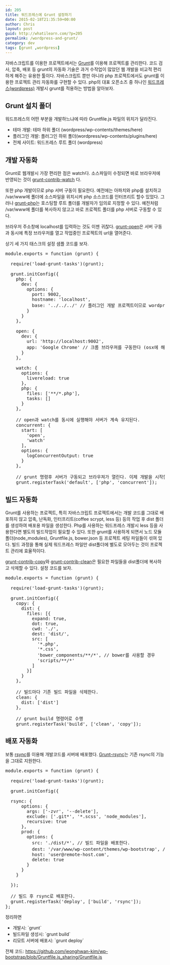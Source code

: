 ```yaml
---
id: 205
title: 워드프레스에 Grunt 설정하기
date: 2015-02-18T21:35:59+00:00
author: Chris
layout: post
guid: http://whatilearn.com/?p=205
permalink: /wordpress-and-grunt/
category: dev
tags: [grunt ,wordpress]
---
```

자바스크립트를 이용한 프로젝트에서는 <a href="http://gruntjs.com/">Grunt</a>를 이용해 프로젝트를 관리한다. 코드 검사, 압축, 배포 등 grunt의 자동화 기술은 과거 수작업이 많았던 웹 개발을 비교적 편리하게 해주는 유용한 툴이다. 자바스크립트 뿐만 아니라 php 프로젝트에서도 grunt를 이용한 프로젝트 관리 자동화를 구현할 수 있다. php의 대표 오픈소즈 중 하나인 <a href="https://wordpress.org/">워드프레스(wordpress)</a> 개발시 grunt를 적용하는 방법을 알아보자.

<h2>Grunt 설치 폴더</h2>

워드프레스의 어떤 부분을 개발하느냐에 따라 Gruntfile.js 파일의 위치가 달라진다.

<ul>
    <li>테마 개발: 테마 하위 폴더 (wordpress/wp-contents/themes/here)</li>
    <li>플러그인 개발: 플러그인 하위 폴더(wordpress/wp-contents/plugins/here)</li>
    <li>전체 사이트: 워드프레스 루트 폴더 (wordpress)</li>
</ul>

<h2>개발 자동화</h2>

Grunt로 웹개발시 가장 편리한 점은 watch다. 소스파일이 수정되면 바로 브라우저에 반영되는 것이 <a href="https://github.com/gruntjs/grunt-contrib-watch">grunt-contrib-watch</a> 다.

또한 php 개발이므로 php 서버 구동이 필요한다. 예전에는 아파치와 php를 설치하고 /var/www에 폴더에 소스파일을 위치시켜 php 소스코드를 인터프리트 할수 있었다. 그러나 <a href="https://github.com/sindresorhus/grunt-php">grunt-php</a>는 호스팅할 루트 폴더를 개발자가 임의로 지정할 수 있다. 예전처럼 /var/www에 폴더를 복사하지 않고고 바로 프로젝트 폴더를 php 서버로 구동할 수 있다.

브라우저 주소창에 localhost를 입력하는 것도 이젠 귀찮다. <a href="https://github.com/jsoverson/grunt-open">grunt-open</a>은 서버 구동과 동시에 특정 브라우저를 열고 작업중인 프로젝트의 url을 열어준다.

상기 세 가지 태스크의 설정 샘플 코드를 보자.

<pre class="lang:js decode:true" title="Gruntfile.js">module.exports = function (grunt) {

  require('load-grunt-tasks')(grunt);

  grunt.initConfig({
    php: {
      dev: {
        options: {
          port: 9002,
          hostname: 'localhost',
          base: '../../../' // 플러그인 개발 프로젝트이므로 wordpress 루트 경로를 설정한다.
        }
      }
    },

    open: {
      dev: {
        url: 'http://localhost:9002',
        app: 'Google Chrome' // 크롬 브라우져를 구동한다 (osx에 해당)
      }
    },

    watch: {
      options: {
        livereload: true
      },
      php: {
        files: ['**/*.php'],
        tasks: []
      }
    },

    // open과 watch를 동시에 실행해야 서버가 계속 유지된다.
    concurrent: {
      start: [
        'open',
        'watch'
      ],
      options: {
        logConcurrentOutput: true
      }
    },

    // grunt 명령후 서버가 구동되고 브라우져가 열린다. 이제 개발을 시작한다.
    grunt.registerTask('default', ['php', 'concurrent']);</pre>

<h2>빌드 자동화</h2>

Grunt를 사용하는 프로젝트, 특히 자바스크립트 프로젝트에서는 개발 코드를 그대로 배포하지 않고 압축, 난독화, 인터프리트(coffee scrypt, less 등) 등의 작업 후 dist 폴더를 생성하여 배포용 파일을 생성한다. Php를 사용하는 워드프레스 개발시 less 등을 사용한다면 별도의 빌드작업이 필요할 수 있다. 또한 grunt를 사용하게 되면서 노드 모듈 폴더(node_modules), Gruntfile.js, bower.json 등 프로젝트 세팅 파일들이 섞여 있다. 빌드 과정을 통해 실제 워드프레스 파일만 dist폴더에 별도로 모아두는 것이 프로젝트 관리에 효율적이다.

<a href="https://github.com/gruntjs/grunt-contrib-copy">grunt-contrib-copy</a>와 <a href="https://github.com/gruntjs/grunt-contrib-clean">grunt-contrib-clean</a>은 필요한 파일들을 dist폴더에 복사하고 삭제할 수 있다. 설정 코드를 보자.

<pre class="lang:js decode:true" title="Gruntfile.js">module.exports = function (grunt) {

  require('load-grunt-tasks')(grunt);

  grunt.initConfig({
    copy: {
      dist: {
        files: [{
          expand: true,
          dot: true,
          cwd: './',
          dest: 'dist/',
          src: [
            '*.php',
            '*.css',
            'bower_components/**/*', // bower를 사용할 경우
            'scripts/**/*'
          ]
        }]
      }
    },

    // 빌드마다 기존 빌드 파일을 삭제한다.
    clean: {
      dist: ['dist']
    },

    // grunt build 명령어로 수행
    grunt.registerTask('build', ['clean', 'copy']);
</pre>

<h2>배포 자동화</h2>

보통 <a href="https://rsync.samba.org/">rsync</a>를 이용해 개발코드를 서버에 배포했다. <a href="https://github.com/jedrichards/grunt-rsync">Grunt-rsync</a>는 기존 rsync의 기능을 그대로 지원한다.

<pre class="lang:js decode:true" title="Gruntfile.js">module.exports = function (grunt) {

  require('load-grunt-tasks')(grunt);

  grunt.initConfig({

  rsync: {
      options: {
        args: ['-zvr', '--delete'],
        exclude: ['.git*', '*.scss', 'node_modules'],
        recursive: true
      },
      prod: {
        options: {
          src: './dist/*', // 빌드 파일을 배포한다.
          dest: '/var/www/wp-content/themes/wp-bootstrap', // 테마 개발 시
          host: 'user@remote-host.com',
          delete: true
        }
      }
    }

  });

  // 빌드 후 rsync로 배포한다.
  grunt.registerTask('deploy', ['build', 'rsync']);
};</pre>

정리하면

<ul>
    <li>개발시: `grunt`</li>
    <li>빌드파일 생성시: `grunt build`</li>
    <li>리모트 서버에 배포시: `grunt deploy`</li>
</ul>

전체 코드: <a href="https://github.com/jeonghwan-kim/wp-bootstrap/blob/Gruntfile.js_sharing/Gruntfile.js">https://github.com/jeonghwan-kim/wp-bootstrap/blob/Gruntfile.js_sharing/Gruntfile.js</a>

&nbsp;